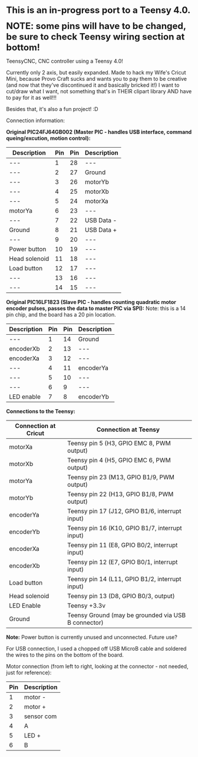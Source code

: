 <font size=5><b>This is an in-progress port to a Teensy 4.0.

NOTE: some pins will have to be changed, be sure to check Teensy wiring section at bottom!</b></font>

TeensyCNC, CNC controller using a Teensy 4.0!

Currently only 2 axis, but easily expanded.
Made to hack my Wife's Cricut Mini, because Provo Craft sucks and wants you to pay them to be creative (and now that they've discontinued it and basically bricked it!)
I want to cut/draw what I want, not something that's in THEIR clipart library AND have to pay for it as well!!!

Besides that, it's also a fun project! :D

Connection information:

<b>Original PIC24FJ64GB002 (Master PIC - handles USB interface, command queing/excution, motion control):</b>

Description | Pin | Pin | Description
----------- | --- | --- | -----------
--- | 1 | 28 | ---
--- | 2 | 27 | Ground
--- | 3 | 26 | motorYb
--- | 4 | 25 | motorXb
--- | 5 | 24 | motorXa
motorYa |  6 | 23 | ---
--- | 7 | 22 | USB Data -
Ground | 8 | 21 | USB Data +
--- | 9 | 20 | ---
Power button | 10 | 19 | ---
Head solenoid | 11 | 18 | ---
Load button | 12 | 17 | ---
--- | 13 | 16 | ---
--- | 14 | 15 | ---

<b>Original PIC16LF1823 (Slave PIC -  handles counting quadratic motor encoder pulses, passes the data to master PIC via SPI):</b>
Note: this is a 14 pin chip, and the board has a 20 pin location.

Description | Pin | Pin | Description
----------- | --- | --- | -----------
--- | 1 | 14 | Ground
encoderXb | 2 | 13 | ---
encoderXa | 3 | 12 | ---
--- | 4 | 11 | encoderYa
--- | 5 | 10 | ---
--- | 6 | 9 | ---
LED enable | 7 | 8 | encoderYb

<b>Connections to the Teensy:</b>

Connection at Cricut | Connection at Teensy
-------------------- | --------------------
motorXa | Teensy pin 5 (H3, GPIO EMC 8, PWM output)
motorXb | Teensy pin 4 (H5, GPIO EMC 6, PWM output)
motorYa | Teensy pin 23 (M13, GPIO B1/9, PWM output)
motorYb | Teensy pin 22 (H13, GPIO B1/8, PWM output)
encoderYa | Teensy pin 17 (J12, GPIO B1/6, interrupt input)
encoderYb | Teensy pin 16 (K10, GPIO B1/7, interrupt input)
encoderXa | Teensy pin 11 (E8, GPIO B0/2, interrupt input)
encoderXb | Teensy pin 12 (E7, GPIO B0/1, interrupt input)
Load button | Teensy pin 14 (L11, GPIO B1/2, interrupt input)
Head solenoid | Teensy pin 13 (D8, GPIO B0/3, output)
LED Enable | Teensy +3.3v
Ground | Teensy Ground (may be grounded via USB B connector)

<b>Note:</b>
Power button is currently unused and unconnected. Future use?

For USB connection, I used a chopped off USB MicroB cable and soldered the wires to the pins on the bottom of the board.

Motor connection (from left to right, looking at the connector - not needed, just for reference):

Pin | Description
--- | -----------
1 | motor -
2 | motor +
3 | sensor com
4 | A
5 | LED +
6 | B
